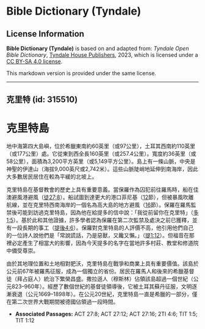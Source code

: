 # Bible Dictionary (Tyndale)

## License Information

**Bible Dictionary (Tyndale)** is based on and adapted from: _Tyndale Open Bible Dictionary_, [Tyndale House Publishers](https://tyndaleopenresources.com/), 2023, which is licensed under a [CC BY-SA 4.0 license](https://creativecommons.org/licenses/by-sa/4.0/legalcode.en).

This markdown version is provided under the same license.



--------------------------------

## 克里特 (id: 315510)

克里特島
====

地中海第四大島嶼，位於希臘東南約60英里（或97公里），土耳其西南約110英里（或177公里）處。它從東到西全長160英里（或257\.4公里）。寬度約36英里（或58公里），面積為3,200平方英里（或5,149平方公里）。島上有一條山脈，中央是神聖的伊達山（海拔9,000英尺或2,742米）。這些山脈陡峭地延伸到南海岸，因此大多數居民居住在較為平緩的北坡上。

克里特島在基督教會的歷史上具有重要意義。當保羅作為囚犯前往羅馬時，船在佳澳避風港避風（[徒27:8](https://ref.ly/Acts27:8)）。船試圖到達更大的港口菲尼基（[12](https://ref.ly/Acts27:12)節），但被暴風吹離航線，並在克里特西南海岸的一個名為高大島的地方避風（[16](https://ref.ly/Acts27:16)節）。保羅在羅馬監禁後可能到訪過克里特島，因為他在給提多的信中說：「我從前留你在克里特」（[多1:5](https://ref.ly/Titus1:5)）。基於此和其他證據，許多學者認為保羅在第二次監禁及處決之前已獲釋，並有一段長期的事工（[提後4:6](https://ref.ly/2Tim4:6)）。保羅對克里特島的人評價不高，他引用他們自己的一位詩人說他們是「常說謊話，乃是惡獸，又饞又懶。」（[提1:12](https://ref.ly/Titus1:12)）。但福音在那裡必定產生了相當大的影響，因為今天提多的名字在當地許多村莊、教堂和修道院中備受尊崇。

由於其地理位置和土地相對肥沃，克里特島在戰爭和商業上具有重要價值。該島於公元前67年被羅馬征服，成為一個獨立的省份。居民在羅馬人和後來的希臘基督徒（拜占庭人）統治下繁榮昌盛。撒拉遜人（穆斯林）佔領該島超過一個世紀（公元823–960年）。經歷了數個世紀的基督徒領導後，它被土耳其蘇丹征服，文明逐漸衰退（公元1669–1898年）。在公元20世紀，克里特島一直是希臘的一部分，僅在第二次世界大戰期間被德國佔領過一段時間。

* **Associated Passages:** ACT 27:8; ACT 27:12; ACT 27:16; 2TI 4:6; TIT 1:5; TIT 1:12

